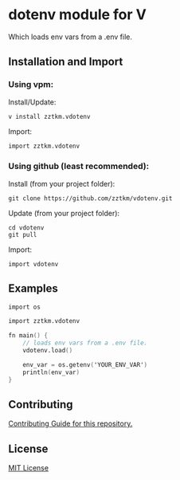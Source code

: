 # dotenv module for V

Which loads env vars from a .env file.


## Installation and Import

### Using vpm:

Install/Update:
```
v install zztkm.vdotenv
```

Import:
```v
import zztkm.vdotenv
```

### Using github (least recommended):

Install (from your project folder):
```
git clone https://github.com/zztkm/vdotenv.git
```

Update (from your project folder):
```
cd vdotenv
git pull
```

Import:
```
import vdotenv
```

## Examples

```v
import os

import zztkm.vdotenv

fn main() {
    // loads env vars from a .env file.
    vdotenv.load()

    env_var = os.getenv('YOUR_ENV_VAR')
    println(env_var)
}
```

## Contributing

[Contributing Guide for this repository.](docs/CONTRIBUTING.md)

## License

[MIT License](LICENSE.txt)